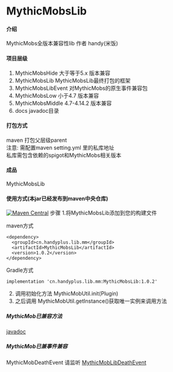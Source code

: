# MythicMobsLib

#### 介绍
MythicMobs全版本兼容性lib 作者 handy(米饭)

#### 项目层级
1. MythicMobsHide 大于等于5.x 版本兼容
2. MythicMobsLib MythicMobsLib最终打包的框架
3. MythicMobsLibEvent 对MythicMobs的原生事件兼容包
4. MythicMobsLow 小于4.7 版本兼容
5. MythicMobsMiddle 4.7-4.14.2 版本兼容
6. docs javadoc目录

#### 打包方式
maven 打包父层级parent  
注意: 需配置maven setting.yml 里的私库地址  
私库需包含依赖的spigot和MythicMobs相关版本

#### 成品
MythicMobsLib

#### 使用方式(本jar已经发布到maven中央仓库)
[![Maven Central](https://img.shields.io/maven-central/v/cn.handyplus.lib.mm/MythicMobsLib.svg?label=Maven%20Central)](https://search.maven.org/search?q=g:%22cn.handyplus.lib.mm%22%20AND%20a:%22MythicMobsLib%22)
步骤 1.将MythicMobsLib添加到您的构建文件

maven方式
```
<dependency>
  <groupId>cn.handyplus.lib.mm</groupId>
  <artifactId>MythicMobsLib</artifactId>
  <version>1.0.2</version>
</dependency>
```
Gradle方式
```
implementation 'cn.handyplus.lib.mm:MythicMobsLib:1.0.2'
```

2. 调用初始化方法 MythicMobUtil.init(Plugin)
3. 之后调用 MythicMobUtil.getInstance()获取唯一实例来调用方法

##### MythicMob已兼容方法
[javadoc](https://server-ct.gitee.io/mythicmobsparent/com/handy/lib/mm/MythicMobUtil.html)

##### MythicMob已兼事件兼容
MythicMobDeathEvent 请监听 [MythicMobLibDeathEvent](https://server-ct.gitee.io/mythicmobsparent/com/handy/lib/mm/event/MythicMobLibDeathEvent.html)